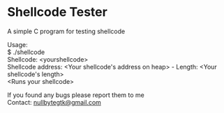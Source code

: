 # Shellcode Tester
A simple C program for testing shellcode

Usage:<br>
  $ ./shellcode<br>
  Shellcode: \<yourshellcode\><br>
  Shellcode address: \<Your shellcode's address on heap\> - Length: \<Your shellcode's length\><br>
  \<Runs your shellcode\>

If you found any bugs please report them to me<br>
Contact: nullbytegtk@gmail.com
